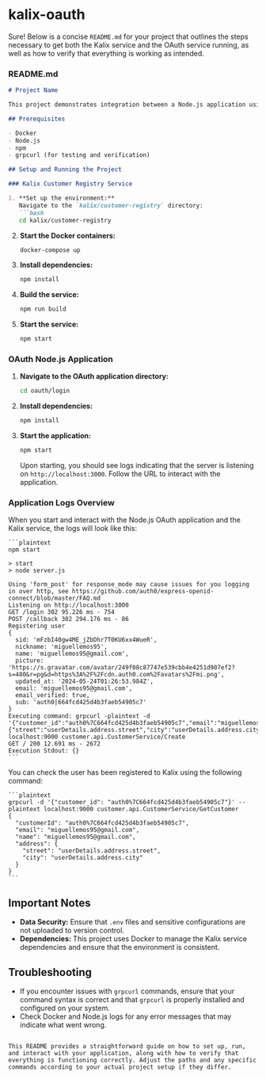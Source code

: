 # kalix-oauth

Sure! Below is a concise `README.md` for your project that outlines the steps necessary to get both the Kalix service and the OAuth service running, as well as how to verify that everything is working as intended.

### README.md

```markdown
# Project Name

This project demonstrates integration between a Node.js application using OAuth for authentication and a Kalix service managing customer records.

## Prerequisites

- Docker
- Node.js
- npm
- grpcurl (for testing and verification)

## Setup and Running the Project

### Kalix Customer Registry Service

1. **Set up the environment:**
   Navigate to the `kalix/customer-registry` directory:
   ```bash
   cd kalix/customer-registry
   ```

2. **Start the Docker containers:**
   ```bash
   docker-compose up
   ```

3. **Install dependencies:**
   ```bash
   npm install
   ```

4. **Build the service:**
   ```bash
   npm run build
   ```

5. **Start the service:**
   ```bash
   npm start
   ```

### OAuth Node.js Application

1. **Navigate to the OAuth application directory:**
   ```bash
   cd oauth/login
   ```

2. **Install dependencies:**
   ```bash
   npm install
   ```

3. **Start the application:**
   ```bash
   npm start
   ```

   Upon starting, you should see logs indicating that the server is listening on `http://localhost:3000`. Follow the URL to interact with the application.


### Application Logs Overview

When you start and interact with the Node.js OAuth application and the Kalix service, the logs will look like this:

    ```plaintext
    npm start

    > start
    > node server.js

    Using 'form_post' for response_mode may cause issues for you logging in over http, see https://github.com/auth0/express-openid-connect/blob/master/FAQ.md
    Listening on http://localhost:3000
    GET /login 302 95.226 ms - 754
    POST /callback 302 294.176 ms - 86
    Registering user
    {
      sid: 'mFzbI40gw4ME_jZbDhr7T0KU6xx4WueR',
      nickname: 'miguellemos95',
      name: 'miguellemos95@gmail.com',
      picture: 'https://s.gravatar.com/avatar/249f08c87747e539cbb4e4251d907ef2?s=480&r=pg&d=https%3A%2F%2Fcdn.auth0.com%2Favatars%2Fmi.png',
      updated_at: '2024-05-24T01:26:53.984Z',
      email: 'miguellemos95@gmail.com',
      email_verified: true,
      sub: 'auth0|664fcd425d4b3faeb54905c7'
    }
    Executing command: grpcurl -plaintext -d '{"customer_id":"auth0%7C664fcd425d4b3faeb54905c7","email":"miguellemos95@gmail.com","name":"miguellemos95@gmail.com","address":{"street":"userDetails.address.street","city":"userDetails.address.city"}}' localhost:9000 customer.api.CustomerService/Create
    GET / 200 12.691 ms - 2672
    Execution Stdout: {}
    ```

   You can check the user has been registered to Kalix using the following command:

    ```plaintext
    grpcurl -d '{"customer_id": "auth0%7C664fcd425d4b3faeb54905c7"}' --plaintext localhost:9000 customer.api.CustomerService/GetCustomer
    {
      "customerId": "auth0%7C664fcd425d4b3faeb54905c7",
      "email": "miguellemos95@gmail.com",
      "name": "miguellemos95@gmail.com",
      "address": {
        "street": "userDetails.address.street",
        "city": "userDetails.address.city"
      }
    }
    ```

## Important Notes

- **Data Security:** Ensure that `.env` files and sensitive configurations are not uploaded to version control.
- **Dependencies:** This project uses Docker to manage the Kalix service dependencies and ensure that the environment is consistent.

## Troubleshooting

- If you encounter issues with `grpcurl` commands, ensure that your command syntax is correct and that `grpcurl` is properly installed and configured on your system.
- Check Docker and Node.js logs for any error messages that may indicate what went wrong.

```

This README provides a straightforward guide on how to set up, run, and interact with your application, along with how to verify that everything is functioning correctly. Adjust the paths and any specific commands according to your actual project setup if they differ.